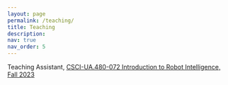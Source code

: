 ```yaml
---
layout: page
permalink: /teaching/
title: Teaching
description: 
nav: true
nav_order: 5
---
```


Teaching Assistant, [CSCI-UA.480-072 Introduction to Robot Intelligence, Fall 2023](https://nyu-robot-learning.github.io/robot-intel-class-fl23/)

